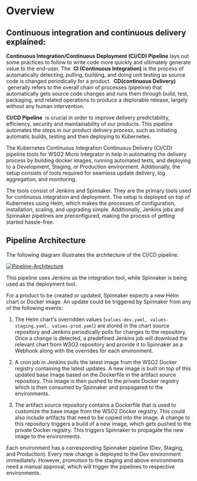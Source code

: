 # Overview

## Continuous integration and continuous delivery explained:

**Continuous Integration/Continuous Deployment (CI/CD) Pipeline** lays
out some practices to follow to write code more quickly and ultimately
generate value to the end-user. The  **CI (Continuous Integration)** is
the process of automatically detecting, pulling, building, and doing
unit testing as source code is changed periodically for a product. 
**CD(continuous Delivery)**  generally refers to the overall chain of
processes (pipeline) that automatically gets source code changes and
runs them through build, test, packaging, and related operations to
produce a deplorable release, largely without any human intervention.

**CI/CD Pipeline**  is crucial in order to improve delivery
predictability, efficiency, security and maintainability of our
products. This pipeline automates the steps in our product delivery
process, such as initiating automatic builds, testing and then deploying
to Kubernetes.

The Kubernetes Continuous Integration Continuous Delivery (CI/CD)
pipeline tools for WSO2 Micro Integrator in help in automating the
delivery process by building docker images, running automated tests, and
deploying to a Development, Staging, or Production environment.
Additionally, the setup consists of tools required for seamless update
delivery, log aggregation, and monitoring.

The tools consist of Jenkins and Spinnaker. They are the primary tools
used for continuous integration and deployment. The setup is deployed on
top of Kubernetes using Helm, which makes the processes of
configuration, installation, scaling, and upgrading simple.
Additionally, Jenkins jobs and Spinnaker pipelines are preconfigured,
making the process of getting started hassle-free.

## Pipeline Architecture

The following diagram illustrates the architecture of the CI/CD
pipeline.

[ ![Pipeline-Architecture]({{base_path}}/assets/img/integrate/k8s_pipeline/pipeline-architecture-k8s.png) ]({{base_path}}/assets/img/integrate/k8s_pipeline/pipeline-architecture-k8s.png)
  

This pipeline uses Jenkins as the integration tool, while Spinnaker is
being used as the deployment tool.

For a product to be created or updated, Spinnaker expects a new Helm
chart or Docker image. An update could be triggered by Spinnaker from
any of the following events:

  

1.  The Helm chart's overridden values (`values-dev.yaml,
    values-staging.yaml, values-prod.yaml`) are stored in the chart
    source repository and Jenkins periodically polls for changes to the
    repository. Once a change is detected, a predefined Jenkins job will
    download the relevant chart from WSO2 repository and provide it to
    Spinnaker as a Webhook along with the overrides for each
    environment.

2.  A cron job in Jenkins pulls the latest image from the WSO2 Docker
    registry containing the latest updates. A new image is built on top
    of this updated base image based on the Dockerfile in the artifact
    source repository. This image is then pushed to the private Docker
    registry which is then consumed by Spinnaker and propagated to the
    environments.

3.  The artifact source repository contains a Dockerfile that is used to
    customize the base image from the WSO2 Docker registry. This could
    also include artifacts that need to be copied into the image. A
    change to this repository triggers a build of a new image, which
    gets pushed to the private Docker registry. This triggers Spinnaker
    to propagate the new image to the environments.

Each environment has a corresponding Spinnaker pipeline (Dev, Staging,
and Production). Every new change is deployed to the Dev environment
immediately. However, promotion to the staging and above environments
need a manual approval, which will trigger the pipelines to respective
environments.


